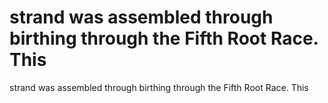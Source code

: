 # strand was assembled through birthing through the Fifth Root Race. This

strand was assembled through birthing through the Fifth Root Race. This
